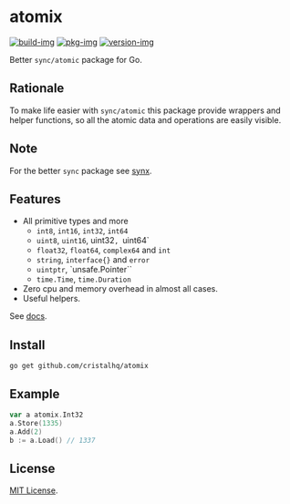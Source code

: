 # atomix

[![build-img]][build-url]
[![pkg-img]][pkg-url]
[![version-img]][version-url]

Better `sync/atomic` package for Go.

## Rationale

To make life easier with `sync/atomic` this package provide wrappers and helper functions, so all the atomic data and operations are easily visible.

## Note

For the better `sync` package see [synx](https://github.com/cristalhq/synx).

## Features

* All primitive types and more
  * `int8`, `int16`, `int32`, `int64`
  * `uint8`, `uint16`, uint32`, `uint64`
  * `float32`, `float64`, `complex64` and `int`
  * `string`, `interface{}` and `error`
  * `uintptr`, `unsafe.Pointer``
  * `time.Time`, `time.Duration`
* Zero cpu and memory overhead in almost all cases.
* Useful helpers.

See [docs][pkg-url].

## Install

```
go get github.com/cristalhq/atomix
```

## Example

```go
var a atomix.Int32
a.Store(1335)
a.Add(2)
b := a.Load() // 1337
```

## License

[MIT License](LICENSE).

[build-img]: https://github.com/cristalhq/atomix/workflows/build/badge.svg
[build-url]: https://github.com/cristalhq/atomix/actions
[pkg-img]: https://pkg.go.dev/badge/cristalhq/atomix
[pkg-url]: https://pkg.go.dev/github.com/cristalhq/atomix
[version-img]: https://img.shields.io/github/v/release/cristalhq/acmd
[version-url]: https://github.com/cristalhq/acmd/releases
